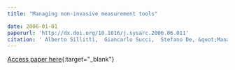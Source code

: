 ```yaml
---
title: "Managing non-invasive measurement tools"

date: 2006-01-01
paperurl: 'http://dx.doi.org/10.1016/j.sysarc.2006.06.011'
citation: ' Alberto Sillitti,  Giancarlo Succi,  Stefano De, &quot;Managing non-invasive measurement tools.&quot;, 2006.'
---
```

[Access paper here](http://dx.doi.org/10.1016/j.sysarc.2006.06.011){:target="_blank"}
